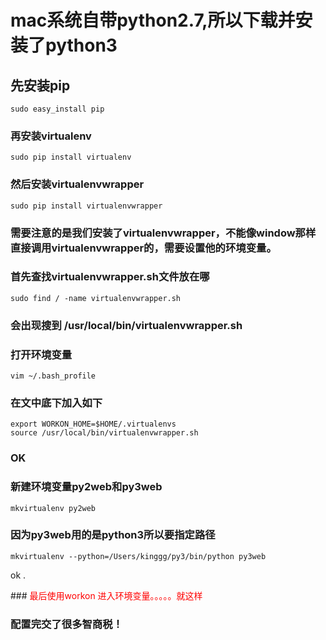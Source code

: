 # mac系统自带python2.7,所以下载并安装了python3

## 先安装pip

```
sudo easy_install pip
```

### 再安装virtualenv

```
sudo pip install virtualenv
```

### 然后安装virtualenvwrapper

```
sudo pip install virtualenvwrapper
```
### 需要注意的是我们安装了virtualenvwrapper，不能像window那样直接调用virtualenvwrapper的，需要设置他的环境变量。

### 首先查找virtualenvwrapper.sh文件放在哪

```
sudo find / -name virtualenvwrapper.sh
```

### 会出现搜到 /usr/local/bin/virtualenvwrapper.sh

### 打开环境变量

```
vim ~/.bash_profile
```

### 在文中底下加入如下

```
export WORKON_HOME=$HOME/.virtualenvs
source /usr/local/bin/virtualenvwrapper.sh
```

### OK

### 新建环境变量py2web和py3web

```
mkvirtualenv py2web
```

### 因为py3web用的是python3所以要指定路径

```
mkvirtualenv --python=/Users/kinggg/py3/bin/python py3web
```

ok  .

###<font color="red"> 最后使用workon 进入环境变量。。。。。就这样</font>

### 配置完交了很多智商税！







